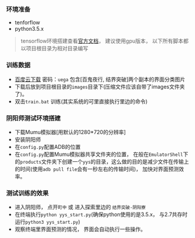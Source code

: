 ### 环境准备
- tenforflow
- python3.5.x
>tensorflow环境搭建查看[官方文档](https://www.tensorflow.org/install/)， 建议使用gpu版本， 以下所有脚本都以项目根目录为相对目录编写

### 训练数据
- [百度云下载](https://pan.baidu.com/s/1UZp4nUBupCLziTJlkLdzjg) 密码：`uega` 包含[百鬼夜行, 结界突破]两个副本的界面分类图片
- 下载后放到项目根目录的`images`目录下(压缩文件应该自带了images文件夹了)。
- 双击`train.bat` 训练(其实系统的可里直接执行里边的命令)

### 阴阳师测试环境搭建
- 下载Mumu模拟器[用默认的1280*720的分辨率]
- 安装阴阳师
- 在`config.py`配置ADB的位置
- 在`config.py`配置Mumu模拟器共享文件夹的位置， 在般在`EmulatorShell`下的`products`文件夹下创建一个`yys`的目录，这么做的目的是减少文件在传输上的时间(使用`adb pull file`会有一秒左右的传输时间)， 加快对界面预测效率。

### 测试训练的效果
- 进入阴阳师， 点开`町中` 或 进入探索里边的 `结界突破-阴阳寮`
- 在终端执行`python yys_start.py`(确保python使用的是3.5.x， 与2.7共存时运行`python3 yys_start.py`)
- 观察终端里界面预测的情况， 界面会自动执行一些操作。
